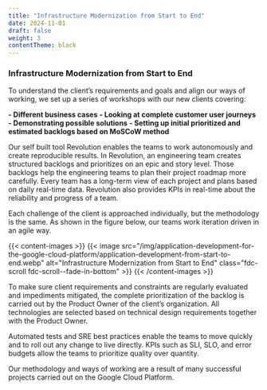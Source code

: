 ```yaml
---
title: "Infrastructure Modernization from Start to End"
date: 2024-11-01
draft: false
weight: 3
contentTheme: black
---
```

### Infrastructure Modernization from Start to End

To understand the client’s requirements and goals and align our ways of working, we set up a series of workshops with our new clients covering:

**- Different business cases**
**- Looking at complete customer user journeys**
**- Demonstrating possible solutions**
**- Setting up initial prioritized and estimated backlogs based on MoSCoW method**

Our self built tool Revolution enables the teams to work autonomously and create reproducible results. In Revolution, an engineering team creates structured backlogs and prioritizes on an epic and story level. Those backlogs help the engineering teams to plan their project roadmap more carefully.
Every team has a long-term view of each project and plans based on daily real-time data. Revolution also provides KPIs in real-time about the reliability and progress of a team.

Each challenge of the client is approached individually, but the methodology is the same. As shown in the figure below, our teams work iteration driven in an agile way.

{{< content-images >}}
{{< image src="/img/application-development-for-the-google-cloud-platform/application-development-from-start-to-end.webp" alt="Infrastructure Modernization from Start to End" class="fdc-scroll fdc-scroll--fade-in-bottom" >}}
{{< /content-images >}}

To make sure client requirements and constraints are regularly evaluated and impediments mitigated, the complete prioritization of the backlog is carried out by the Product Owner of the client’s organization. All technologies are selected based on technical design requirements together with the Product Owner.

Automated tests and SRE best practices enable the teams to move quickly and to roll out any change to live directly. KPIs such as SLI, SLO, and error budgets allow the teams to prioritize quality over quantity.

Our methodology and ways of working are a result of many successful projects carried out on the Google Cloud Platform.
